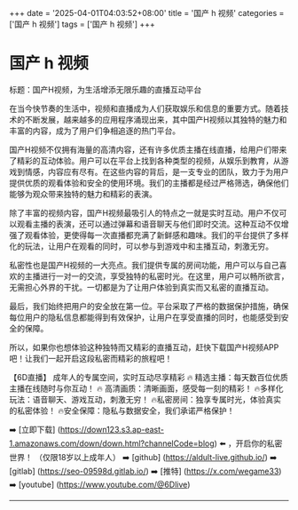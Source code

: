 +++
date = '2025-04-01T04:03:52+08:00'
title = '国产 h 视频'
categories = ['国产 h 视频']
tags = ['国产 h 视频']
+++

# 国产 h 视频

标题：国产H视频，为生活增添无限乐趣的直播互动平台

在当今快节奏的生活中，视频和直播成为人们获取娱乐和信息的重要方式。随着技术的不断发展，越来越多的应用程序涌现出来，其中国产H视频以其独特的魅力和丰富的内容，成为了用户们争相追逐的热门平台。

国产H视频不仅拥有海量的高清内容，还有许多优质主播在线直播，给用户们带来了精彩的互动体验。用户可以在平台上找到各种类型的视频，从娱乐到教育，从游戏到情感，内容应有尽有。在这些内容的背后，是一支专业的团队，致力于为用户提供优质的观看体验和安全的使用环境。我们的主播都是经过严格筛选，确保他们能够为观众带来独特的魅力和精彩的表演。

除了丰富的视频内容，国产H视频最吸引人的特点之一就是实时互动。用户不仅可以观看主播的表演，还可以通过弹幕和语音聊天与他们即时交流。这种互动不仅增强了观看体验，更使得每一次直播都充满了新鲜感和趣味。我们的平台提供了多样化的玩法，让用户在观看的同时，可以参与到游戏中和主播互动，刺激无穷。

私密性也是国产H视频的一大亮点。我们提供专属的房间功能，用户可以与自己喜欢的主播进行一对一的交流，享受独特的私密时光。在这里，用户可以畅所欲言，无需担心外界的干扰。一切都是为了让用户体验到真实而又私密的直播互动。

最后，我们始终把用户的安全放在第一位。平台采取了严格的数据保护措施，确保每位用户的隐私信息都能得到有效保护，让用户在享受直播的同时，也能感受到安全的保障。

所以，如果你也想体验这种独特而又精彩的直播互动，赶快下载国产H视频APP吧！让我们一起开启这段私密而精彩的旅程吧！

【6D直播】
成年人的专属空间，实时互动尽享精彩
🔥 精选主播：每天数百位优质主播在线随时与你互动！
🔥 高清画质：清晰画面，感受每一刻的精彩！
🔥多样化玩法：语音聊天、游戏互动，刺激无穷！
🔥私密房间：独享专属时光，体验真实的私密体验！
🔥安全保障：隐私与数据安全，我们承诺严格保护！

➡️ [立即下载] (https://down123.s3.ap-east-1.amazonaws.com/down/down.html?channelCode=blog) ⬅️ ，开启你的私密世界！
（仅限18岁以上成年人）
➡️ [github] (https://aldult-live.github.io/)
➡️ [gitlab] (https://seo-09598d.gitlab.io/)
➡️ [推特] (https://x.com/wegame33)
➡️ [youtube] (https://www.youtube.com/@6Dlive)

---
